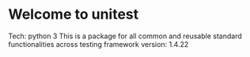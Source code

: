 # Welcome to unitest

Tech: python 3
This is a package for all common and reusable standard functionalities across testing framework
version: 1.4.22